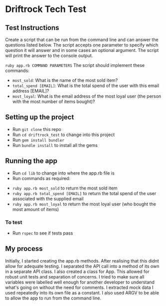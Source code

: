 # Driftrock Tech Test

## Test Instructions

Create a script that can be run from the command line and can answer the questions listed below. The script
accepts one parameter to specify which question it will answer and in some cases an optional argument. The
script will print the answer to the console output.

`ruby app.rb COMMAND PARAMETERS`
The script should implement these commands:

* `most_sold`: What is the name of the most sold item?
* `total_spend [EMAIL]`: What is the total spend of the user with this email address [EMAIL]?
* `most_loyal`: What is the email address of the most loyal user (the person with the most number of items
bought)?

## Setting up the project

- Run `git clone` this repo
- Run `cd driftrock_test` to change into this project
- Run `gem install bundler`
- Run `bundle install` to install all the gems


## Running the app

- Run `cd lib` to change into where the app.rb file is
- Run commands as required:
* `ruby app.rb most_sold` to return the most sold item
* `ruby app.rb total_spend [EMAIL]` to return the total spend of the user associated with the supplied email
* `ruby app.rb most_loyal` to return the most loyal user (who bought the most amount of items)

### To test
- Run `rspec` to see if tests pass

## My process

Initially, I started creating the app.rb methods. After realising that this didnt allow for adequate testing. I separated the API call into a method of its own in a separate API class. I also created a class for App. This allowed for robust unit tests and separation of concerns. I tried to make sure all variables were labelled well enough for another developer to understand what's going on without the need for comments. I extracted mock data I used repeatedly into its own file as a constant. I also used ARGV to be able to allow the app to run from the command line.
